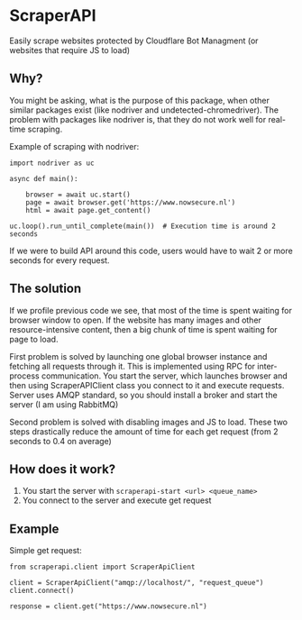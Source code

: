 # ScraperAPI
Easily scrape websites protected by Cloudflare Bot Managment (or websites that require JS to load)

## Why?
You might be asking, what is the purpose of this package, when other similar packages exist (like nodriver and undetected-chromedriver). The problem with packages like nodriver is, that they do not work well for real-time scraping.

Example of scraping with nodriver:

    import nodriver as uc

    async def main():

        browser = await uc.start()
        page = await browser.get('https://www.nowsecure.nl')
        html = await page.get_content()

    uc.loop().run_until_complete(main())  # Execution time is around 2 seconds

If we were to build API around this code, users would have to wait 2 or more seconds for every request.

## The solution
If we profile previous code we see, that most of the time is spent waiting for browser window to open. If the website has many images and other resource-intensive content, then a big chunk of time is spent waiting for page to load.

First problem is solved by launching one global browser instance and fetching all requests through it. This is implemented using RPC for inter-process communication. You start the server, which launches browser and then using ScraperAPIClient class you connect to it and execute requests. Server uses AMQP standard, so you should install a broker and start the server (I am using RabbitMQ)

Second problem is solved with disabling images and JS to load. These two steps drastically reduce the amount of time for each get request (from 2 seconds to 0.4 on average)

## How does it work?

1. You start the server with `scraperapi-start <url> <queue_name>`
2. You connect to the server and execute get request

## Example
Simple get request:

    from scraperapi.client import ScraperApiClient

    client = ScraperApiClient("amqp://localhost/", "request_queue")
    client.connect()

    response = client.get("https://www.nowsecure.nl")
